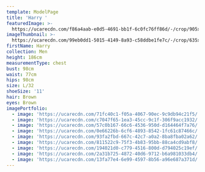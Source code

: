```yaml
---
template: ModelPage
title: 'Harry '
featuredImage: >-
  https://ucarecdn.com/f86a4aab-e0d5-4691-bb1f-6c0fc76ff86d/-/crop/905x551/0,0/-/preview/
imageThumbnail: >-
  https://ucarecdn.com/99eb0dd1-5015-4149-8a93-c58ddbe1fe7c/-/crop/635x826/495,64/-/preview/
firstName: Harry
collection: Men
height: 186cm
measurementType: chest
bust: 98cm
waist: 77cm
hips: 98cm
size: L/32
shoeSize: '11'
hair: Brown
eyes: Brown
imagePortfolio:
  - image: 'https://ucarecdn.com/71fc40c1-f05a-4067-90ec-9c9db94c21f5/'
  - image: 'https://ucarecdn.com/c7047f65-1ea3-45cc-9c1f-306f9acc1932/'
  - image: 'https://ucarecdn.com/57c0b167-66c6-4536-950d-d164464f7a76/'
  - image: 'https://ucarecdn.com/0e66226b-6cf6-4893-8542-1fc61c87466c/'
  - image: 'https://ucarecdn.com/93fa2fbd-667c-42c7-a0a2-8ba8fba02a62/'
  - image: 'https://ucarecdn.com/811522c9-75f3-4b83-95bb-88ca4cd9abf8/'
  - image: 'https://ucarecdn.com/194021d0-c779-4516-800d-d794025c19ef/'
  - image: 'https://ucarecdn.com/2a31b725-4872-40d6-9712-b6a981033db4/'
  - image: 'https://ucarecdn.com/13fa77e4-6e99-4597-8b56-a96e687a371d/'
---
```


